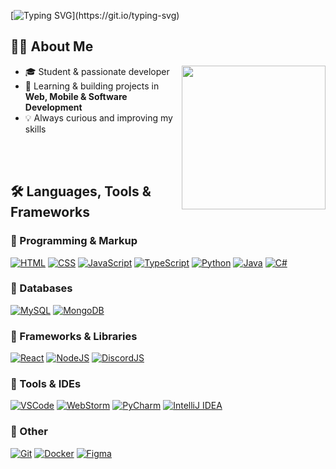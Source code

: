 <!-- Typing SVG -->
[![Typing SVG](https://readme-typing-svg.herokuapp.com?font=Fira+Code&duration=2000&pause=1000&color=4AF626&width=435&lines=Hello+World+%F0%9F%91%8B;I'm+Ianice%2C+a+young+developer;Welcome+to+my+GitHub!)](https://git.io/typing-svg)

## 👨‍💻 About Me
<img align="right" src="https://cdn.discordapp.com/attachments/1369250848630112309/1415614279079559239/animesher.com_gif-essays-studying-motivation-2098962.gif?ex=68c3d908&is=68c28788&hm=d9b08c1c90526af64d096217629a301b93ecd2f435a738e4f8f1f7924a6b5c4c&" width="230"/>

- 🎓 Student & passionate developer  
- 🚀 Learning & building projects in **Web, Mobile & Software Development**  
- 💡 Always curious and improving my skills  
<br>
<br>

## 🛠️ Languages, Tools & Frameworks  

### 🔹 Programming & Markup
[![HTML](https://skillicons.dev/icons?i=html)](https://w3schools.com/html/)
[![CSS](https://skillicons.dev/icons?i=css)](https://w3schools.com/css/)
[![JavaScript](https://skillicons.dev/icons?i=javascript)](https://javascript.com/)
[![TypeScript](https://skillicons.dev/icons?i=typescript)](https://www.typescriptlang.org/)
[![Python](https://skillicons.dev/icons?i=python)](https://python.org/)
[![Java](https://skillicons.dev/icons?i=java)](https://java.com/)
[![C#](https://skillicons.dev/icons?i=cs)](https://learn.microsoft.com/fr-fr/dotnet/csharp/)

### 🔹 Databases
[![MySQL](https://skillicons.dev/icons?i=mysql)](https://mysql.com/)
[![MongoDB](https://skillicons.dev/icons?i=mongodb)](https://mongodb.com/)
### 🔹 Frameworks & Libraries
[![React](https://skillicons.dev/icons?i=react)](https://react.dev/)
[![NodeJS](https://skillicons.dev/icons?i=nodejs)](https://nodejs.org/fr)
[![DiscordJS](https://skillicons.dev/icons?i=discordjs)](https://discord.js.org/)

### 🔹 Tools & IDEs
[![VSCode](https://skillicons.dev/icons?i=vscode)](https://code.visualstudio.com)
[![WebStorm](https://skillicons.dev/icons?i=webstorm)](https://www.jetbrains.com)
[![PyCharm](https://skillicons.dev/icons?i=pycharm)](https://www.jetbrains.com)
[![IntelliJ IDEA](https://skillicons.dev/icons?i=idea)](https://www.jetbrains.com)

### 🔹 Other
[![Git](https://skillicons.dev/icons?i=git)](https://git-scm.com/)
[![Docker](https://skillicons.dev/icons?i=docker)](https://docker.com)
[![Figma](https://skillicons.dev/icons?i=figma)](https://figma.com/)


